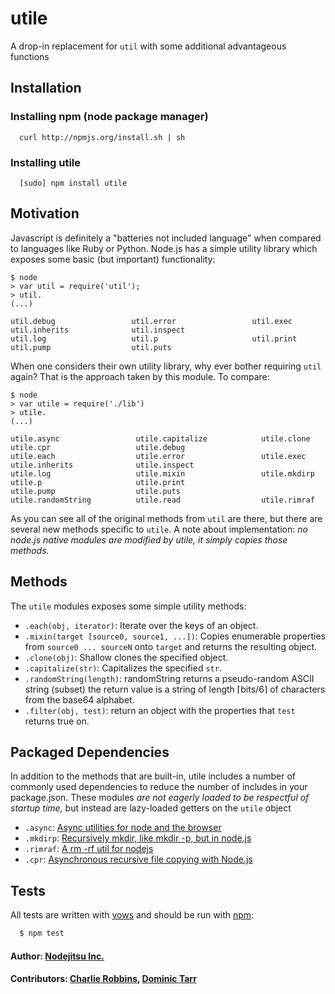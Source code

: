 # utile 

A drop-in replacement for `util` with some additional advantageous functions

## Installation

### Installing npm (node package manager)
```
  curl http://npmjs.org/install.sh | sh
```

### Installing utile
```
  [sudo] npm install utile
```

## Motivation
Javascript is definitely a "batteries not included language" when compared to languages like Ruby or Python. Node.js has a simple utility library which exposes some basic (but important) functionality:

``` 
$ node
> var util = require('util');
> util.
(...)

util.debug                 util.error                 util.exec                  util.inherits              util.inspect
util.log                   util.p                     util.print                 util.pump                  util.puts
```

When one considers their own utility library, why ever bother requiring `util` again? That is the approach taken by this module. To compare:

```
$ node
> var utile = require('./lib')
> utile.
(...)

utile.async                 utile.capitalize            utile.clone                 utile.cpr                   utile.debug
utile.each                  utile.error                 utile.exec                  utile.inherits              utile.inspect
utile.log                   utile.mixin                 utile.mkdirp                utile.p                     utile.print
utile.pump                  utile.puts                  utile.randomString          utile.read                  utile.rimraf
```

As you can see all of the original methods from `util` are there, but there are several new methods specific to `utile`. A note about implementation: _no node.js native modules are modified by utile, it simply copies those methods._

## Methods
The `utile` modules exposes some simple utility methods:

* `.each(obj, iterator)`: Iterate over the keys of an object.
* `.mixin(target [source0, source1, ...])`: Copies enumerable properties from `source0 ... sourceN` onto `target` and returns the resulting object.
* `.clone(obj)`: Shallow clones the specified object.
* `.capitalize(str)`: Capitalizes the specified `str`.
* `.randomString(length)`: randomString returns a pseudo-random ASCII string (subset) the return value is a string of length ⌈bits/6⌉ of characters from the base64 alphabet.
* `.filter(obj, test)`: return an object with the properties that `test` returns true on.

## Packaged Dependencies 
In addition to the methods that are built-in, utile includes a number of commonly used dependencies to reduce the number of includes in your package.json. These modules _are not eagerly loaded to be respectful of startup time,_ but instead are lazy-loaded getters on the `utile` object

* `.async`: [Async utilities for node and the browser][0]
* `.mkdirp`: [Recursively mkdir, like mkdir -p, but in node.js][1]
* `.rimraf`: [A rm -rf util for nodejs][2]
* `.cpr`: [Asynchronous recursive file copying with Node.js][3]

## Tests
All tests are written with [vows][4] and should be run with [npm][5]:

``` bash
  $ npm test
```

#### Author: [Nodejitsu Inc.](http://www.nodejitsu.com)
#### Contributors: [Charlie Robbins](http://github.com/indexzero), [Dominic Tarr](http://github.com/dominictarr)

[0]: https://github.com/caolan/async
[1]: https://github.com/substack/node-mkdirp
[2]: https://github.com/isaacs/rimraf
[3]: https://github.com/avianflu/ncp
[4]: https://vowsjs.org
[5]: https://npmjs.or